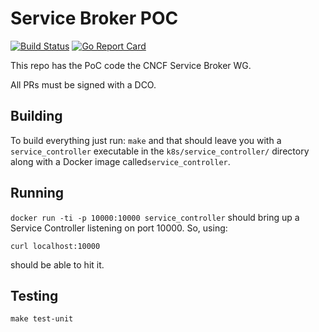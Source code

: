# Service Broker POC 

[![Build Status](https://travis-ci.org/cncf/servicebroker.svg?branch=master)](https://travis-ci.org/cncf/servicebroker)
[![Go Report Card](https://goreportcard.com/badge/github.com/cncf/servicebroker)](https://goreportcard.com/report/github.com/cncf/servicebroker)

This repo has the PoC code the CNCF Service Broker WG.

All PRs must be signed with a DCO.

## Building

To build everything just run: `make` and that should leave you with a
`service_controller` executable in the `k8s/service_controller/` directory
along with a Docker image called`service_controller`.

## Running

`docker run -ti -p 10000:10000 service_controller` should bring up a Service Controller
listening on port 10000. So, using:
```
curl localhost:10000
```
should be able to hit it.

## Testing

`make test-unit`
